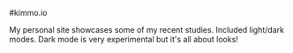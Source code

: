 #kimmo.io

My personal site showcases some of my recent studies. Included light/dark modes. Dark mode is very experimental but it's all about looks!
